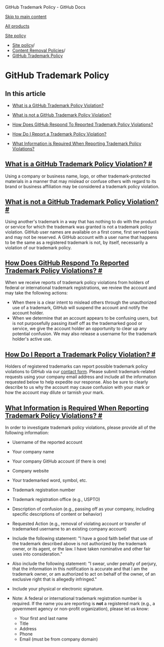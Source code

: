 GitHub Trademark Policy - GitHub Docs

[Skip to main content](#main-content)

[All products](/en)

[Site policy](/en/site-policy)

* [Site policy](/en/site-policy)/
* [Content Removal Policies](/en/site-policy/content-removal-policies)/
* [GitHub Trademark Policy](/en/site-policy/content-removal-policies/github-trademark-policy)

GitHub Trademark Policy
==========

In this article
----------

* [What is a GitHub Trademark Policy Violation?](#what-is-a-github-trademark-policy-violation)

* [What is not a GitHub Trademark Policy Violation?](#what-is-not-a-github-trademark-policy-violation)

* [How Does GitHub Respond To Reported Trademark Policy Violations?](#how-does-github-respond-to-reported-trademark-policy-violations)

* [How Do I Report a Trademark Policy Violation?](#how-do-i-report-a-trademark-policy-violation)

* [What Information is Required When Reporting Trademark Policy Violations?](#what-information-is-required-when-reporting-trademark-policy-violations)

[What is a GitHub Trademark Policy Violation? #](#what-is-a-github-trademark-policy-violation)
----------

Using a company or business name, logo, or other trademark-protected materials in a manner that may mislead or confuse others with regard to its brand or business affiliation may be considered a trademark policy violation.

[What is not a GitHub Trademark Policy Violation? #](#what-is-not-a-github-trademark-policy-violation)
----------

Using another's trademark in a way that has nothing to do with the product or service for which the trademark was granted is not a trademark policy violation. GitHub user names are available on a first come, first served basis and may not be reserved. A GitHub account with a user name that happens to be the same as a registered trademark is not, by itself, necessarily a violation of our trademark policy.

[How Does GitHub Respond To Reported Trademark Policy Violations? #](#how-does-github-respond-to-reported-trademark-policy-violations)
----------

When we receive reports of trademark policy violations from holders of federal or international trademark registrations, we review the account and may take the following actions:

* When there is a clear intent to mislead others through the unauthorized use of a trademark, GitHub will suspend the account and notify the account holder.
* When we determine that an account appears to be confusing users, but is not purposefully passing itself off as the trademarked good or service, we give the account holder an opportunity to clear up any potential confusion. We may also release a username for the trademark holder's active use.

[How Do I Report a Trademark Policy Violation? #](#how-do-i-report-a-trademark-policy-violation)
----------

Holders of registered trademarks can report possible trademark policy violations to GitHub via our [contact form](https://support.github.com/contact?tags=docs-trademark). Please submit trademark-related requests using your company email address and include all the information requested below to help expedite our response. Also be sure to clearly describe to us why the account may cause confusion with your mark or how the account may dilute or tarnish your mark.

[What Information is Required When Reporting Trademark Policy Violations? #](#what-information-is-required-when-reporting-trademark-policy-violations)
----------

In order to investigate trademark policy violations, please provide all of the following information:

* Username of the reported account

* Your company name

* Your company GitHub account (if there is one)

* Company website

* Your trademarked word, symbol, etc.

* Trademark registration number

* Trademark registration office (e.g., USPTO)

* Description of confusion (e.g., passing off as your company, including specific descriptions of content or behavior)

* Requested Action (e.g., removal of violating account or transfer of trademarked username to an existing company account)

* Include the following statement: "I have a good faith belief that use of the trademark described above is not authorized by the trademark owner, or its agent, or the law. I have taken nominative and other fair uses into consideration."

* Also include the following statement: "I swear, under penalty of perjury, that the information in this notification is accurate and that I am the trademark owner, or am authorized to act on behalf of the owner, of an exclusive right that is allegedly infringed."

* Include your physical or electronic signature.

* Note: A federal or international trademark registration number is required. If the name you are reporting is **not** a registered mark (e.g., a government agency or non-profit organization), please let us know:

  * Your first and last name
  * Title
  * Address
  * Phone
  * Email (must be from company domain)
